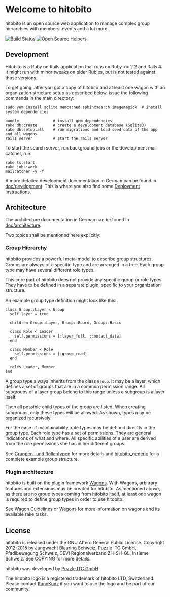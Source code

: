 # Welcome to hitobito

hitobito is an open source web application to manage complex group hierarchies with members, events and a lot more.

[![Build Status](https://travis-ci.org/hitobito/hitobito.svg?branch=master)](https://travis-ci.org/hitobito/hitobito)
[![Open Source Helpers](https://www.codetriage.com/hitobito/hitobito/badges/users.svg)](https://www.codetriage.com/hitobito/hitobito)

## Development

Hitobito is a Ruby on Rails application that runs on Ruby >= 2.2 and Rails 4.
It might run with minor tweaks on older Rubies, but is not tested against those
versions.

To get going, after you got a copy of hitobito and at least one wagon with an organization
structure setup as described below, issue the following commands in the main directory:

    sudo yum install sqlite memcached sphinxsearch imagemagick  # install system dependencies

    bundle               # install gem dependencies
    rake db:create       # create a development database (Sqlite3)
    rake db:setup:all    # run migrations and load seed data of the app and all wagons
    rails server         # start the rails server

To start the search server, run background jobs or the development mail catcher, run:

    rake ts:start
    rake jobs:work
    mailcatcher -v -f

A more detailed development documentation in German can be found in [doc/development](doc/development).
This is where you also find some [Deployment Instructions](doc/development/02_deployment.md).

## Architecture

The architecture documentation in German can be found in [doc/architecture](doc/architecture).

Two topics shall be mentioned here explicitly:

### Group Hierarchy

hitobito provides a powerful meta-model to describe group structures.
Groups are always of a specific type and are arranged in a tree.
Each group type may have several different role types.

This core part of hitobito does not provide any specific group or role types.
They have to be defined in a separate plugin, specific to your organization structure.

An example group type definition might look like this:

    class Group::Layer < Group
      self.layer = true

      children Group::Layer, Group::Board, Group::Basic

      class Role < Leader
        self.permissions = [:layer_full, :contact_data]
      end

      class Member < Role
        self.permissions = [:group_read]
      end

      roles Leader, Member
    end

A group type always inherits from the class `Group`.
It may be a layer, which defines a set of groups that are in a common permission range.
All subgroups of a layer group belong to this range unless a subgroup is a layer itself.

Then all possible child types of the group are listed.
When creating subgroups, only these types will be allowed.
As shown, types may be organized recursively.

For the ease of maintainability, role types may be defined directly in the group type.
Each role type has a set of permissions.
They are general indications of what and where.
All specific abilities of a user are derived from the role permissions she has in her different groups.

See [Gruppen- und Rollentypen](doc/architecture/08_konzepte.md) for more details and
[hitobito_generic](https://github.com/hitobito/hitobito_generic) for a complete example group
structure.


### Plugin architecture

hitobito is built on the plugin framework [Wagons](http://github.com/codez/wagons).
With Wagons, arbitrary features and extensions may be created for hitobito.
As mentioned above, as there are no group types coming from hitobito itself,
at least one wagon is required to define group types in order to use hitobito.

See [Wagon Guidelines](doc/development/03_guidelines.md) or [Wagons](http://github.com/codez/wagons)
for more information on wagons and its available rake tasks.


## License

hitobito is released under the GNU Affero General Public License.
Copyright 2012-2015 by Jungwacht Blauring Schweiz, Puzzle ITC GmbH, Pfadibewegung Schweiz,
CEVI Regionalverband ZH-SH-GL, Insieme Schweiz.
See COPYING for more details.

hitobito was developed by [Puzzle ITC GmbH](http://puzzle.ch).

The hitobito logo is a registered trademark of hitobito LTD, Switzerland. Please contact [KunoKunz](https://github.com/KunoKunz) if you want to use the logo and be part of our community.
